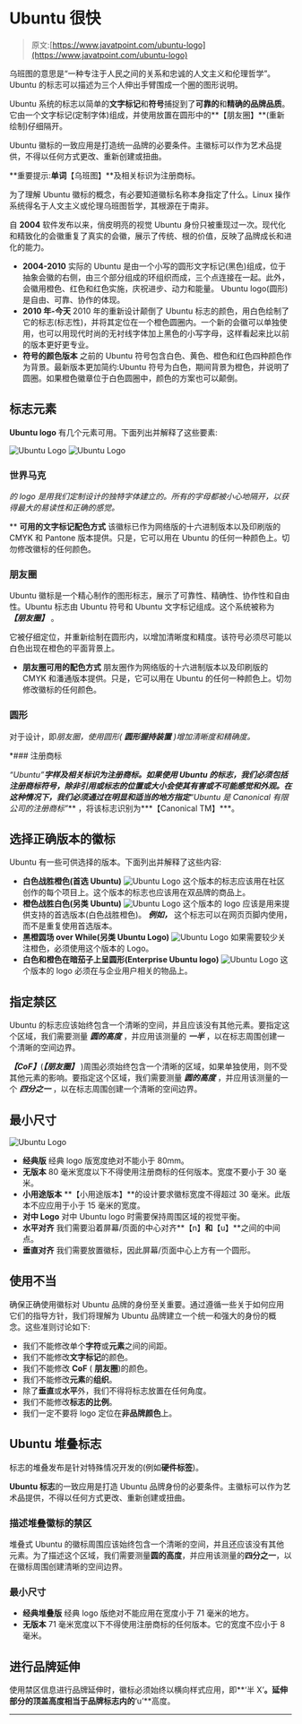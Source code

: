 # Ubuntu 很快

> 原文:[https://www.javatpoint.com/ubuntu-logo](https://www.javatpoint.com/ubuntu-logo)

乌班图的意思是“一种专注于人民之间的关系和忠诚的人文主义和伦理哲学”。Ubuntu 的标志可以描述为三个人伸出手臂围成一个圈的图形说明。

Ubuntu 系统的标志以简单的**文字标记**和**符号**捕捉到了**可靠的**和**精确的品牌品质**。它由一个文字标记(定制字体)组成，并使用放置在圆形中的**【朋友圈】**(重新绘制)仔细隔开。

Ubuntu 徽标的一致应用是打造统一品牌的必要条件。主徽标可以作为艺术品提供，不得以任何方式更改、重新创建或扭曲。

**重要提示:**单词**【乌班图】**及相关标识为注册商标。

为了理解 Ubuntu 徽标的概念，有必要知道徽标名称本身指定了什么。Linux 操作系统得名于人文主义或伦理乌班图哲学，其根源在于南非。

自 **2004** 软件发布以来，俏皮明亮的视觉 Ubuntu 身份只被重现过一次。现代化和精致化的会徽重复了真实的会徽，展示了传统、根的价值，反映了品牌成长和进化的能力。

*   **2004-2010**
    实际的 Ubuntu 是由一个小写的圆形文字标记(黑色)组成，位于抽象会徽的右侧，由三个部分组成的环组织而成，三个点连接在一起。此外，会徽用橙色、红色和红色实施，庆祝进步、动力和能量。
    Ubuntu logo(圆形)是自由、可靠、协作的体现。
*   **2010 年-今天**
    2010 年的重新设计颠倒了 Ubuntu 标志的颜色，用白色绘制了它的标志(标志性)，并将其定位在一个橙色圆圈内。一个新的会徽可以单独使用，也可以用现代时尚的无衬线字体加上黑色的小写字母，这样看起来比以前的版本更好更专业。
*   **符号的颜色版本**
    之前的 Ubuntu 符号包含白色、黄色、橙色和红色四种颜色作为背景。最新版本更加简约:Ubuntu 符号为白色，期间背景为橙色，并说明了圆圈。如果橙色徽章位于白色圆圈中，颜色的方案也可以颠倒。

## 标志元素

**Ubuntu logo** 有几个元素可用。下面列出并解释了这些要素:

![Ubuntu Logo](../Images/1cf985be185b2b0e976938ac4ab781c2.png)
![Ubuntu Logo](../Images/64064294f31a851f2929592d6accefdc.png)

### 世界马克

*的 logo 是用我们定制设计的独特字体建立的。所有的字母都被小心地隔开，以获得最大的易读性和正确的感觉。*

 **   **可用的文字标记配色方式**
    该徽标已作为网络版的十六进制版本以及印刷版的 CMYK 和 Pantone 版本提供。只是，它可以用在 Ubuntu 的任何一种颜色上。切勿修改徽标的任何颜色。

### 朋友圈

Ubuntu 徽标是一个精心制作的图形标志，展示了可靠性、精确性、协作性和自由性。Ubuntu 标志由 Ubuntu 符号和 Ubuntu 文字标记组成。这个系统被称为 ***【朋友圈】*** 。

它被仔细定位，并重新绘制在圆形内，以增加清晰度和精度。该符号必须尽可能以白色出现在橙色的平面背景上。

*   **朋友圈可用的配色方式**
    朋友圈作为网络版的十六进制版本以及印刷版的 CMYK 和潘通版本提供。只是，它可以用在 Ubuntu 的任何一种颜色上。切勿修改徽标的任何颜色。

### 圆形

对于设计，即*朋友圈，使用圆形( ***圆形握持装置*** )增加清晰度和精确度。*

 *### 注册商标

**“Ubuntu”**字样及相关标识为注册商标。如果使用 Ubuntu 的标志，我们必须包括注册商标符号，除非引用或标志的位置或大小会使其有害或不可能感觉和外观。在这种情况下，我们必须通过在明显和适当的地方指定***“Ubuntu 是 Canonical 有限公司的注册商标”*** ，将该标志识别为***【Canonical TM】***。

## 选择正确版本的徽标

Ubuntu 有一些可供选择的版本。下面列出并解释了这些内容:

*   **白色战胜橙色(首选 Ubuntu)**
    ![Ubuntu Logo](../Images/6382ce7365e2b35bb9845ecc803b8773.png)
    这个版本的标志应该用在社区创作的每个项目上。这个版本的标志也应该用在双品牌的商品上。
*   **橙色战胜白色(另类 Ubuntu)**
    ![Ubuntu Logo](../Images/ff4d799d2580e69a78692dc953681b2c.png)
    这个版本的 logo 应该是用来提供支持的首选版本(白色战胜橙色)。 ***例如，*** 这个标志可以在网页页脚内使用，而不是重复使用首选版本。
*   **黑橙圆场 over While(另类 Ubuntu Logo)**
    ![Ubuntu Logo](../Images/2f72eeb2bdf52b580bce589ea2316580.png)
    如果需要较少关注橙色，必须使用这个版本的 Logo。
*   **白色和橙色在暗茄子上呈圆形(Enterprise Ubuntu logo)**
    ![Ubuntu Logo](../Images/5ad47c72f4252963cc829f65d1650b6b.png)
    这个版本的 logo 必须在与企业用户相关的物品上。

## 指定禁区

Ubuntu 的标志应该始终包含一个清晰的空间，并且应该没有其他元素。要指定这个区域，我们需要测量 ***圆的高度*** ，并应用该测量的 ***一半*** ，以在标志周围创建一个清晰的空间边界。

***【CoF】***(***【朋友圈】*** )周围必须始终包含一个清晰的区域，如果单独使用，则不受其他元素的影响。要指定这个区域，我们需要测量 ***圆的高度*** ，并应用该测量的一个 ***四分之一*** ，以在标志周围创建一个清晰的空间边界。

## 最小尺寸

![Ubuntu Logo](../Images/7d45ca40b148b578f001efbb8f680a77.png)

*   **经典版**
    经典 logo 版宽度绝对不能小于 80mm。
*   **无版本**
    80 毫米宽度以下不得使用注册商标的任何版本。宽度不要小于 30 毫米。
*   **小用途版本**
    **【小用途版本】**的设计要求徽标宽度不得超过 30 毫米。此版本不应应用于小于 15 毫米的宽度。
*   **对中 Logo**
    对中 Ubuntu logo 时需要保持周围区域的视觉平衡。
*   **水平对齐**
    我们需要沿着屏幕/页面的中心对齐**【n】**和**【u】**之间的中间点。
*   **垂直对齐**
    我们需要放置徽标，因此屏幕/页面中心上方有一个圆形。

## 使用不当

确保正确使用徽标对 Ubuntu 品牌的身份至关重要。通过遵循一些关于如何应用它们的指导方针，我们将理解为 Ubuntu 品牌建立一个统一和强大的身份的概念。这些准则讨论如下:

*   我们不能修改单个**字符**或**元素**之间的间距。
*   我们不能修改**文字标记**的颜色。
*   我们不能修改 **CoF** ( **朋友圈**)的颜色。
*   我们不能修改**元素**的**组织**。
*   除了**垂直**或**水平**外，我们不得将标志放置在任何角度。
*   我们不能修改**标志的比例**。
*   我们一定不要将 logo 定位在**非品牌颜色**上。

## Ubuntu 堆叠标志

标志的堆叠发布是针对特殊情况开发的(例如**硬件标签**)。

**Ubuntu 标志**的一致应用是打造 Ubuntu 品牌身份的必要条件。主徽标可以作为艺术品提供，不得以任何方式更改、重新创建或扭曲。

### 描述堆叠徽标的禁区

堆叠式 Ubuntu 的徽标周围应该始终包含一个清晰的空间，并且还应该没有其他元素。为了描述这个区域，我们需要测量**圆的高度**，并应用该测量的**四分之一**，以在徽标周围创建清晰的空间边界。

### 最小尺寸

*   **经典堆叠版**
    经典 logo 版绝对不能应用在宽度小于 71 毫米的地方。
*   **无版本**
    71 毫米宽度以下不得使用注册商标的任何版本。它的宽度不应小于 8 毫米。

## 进行品牌延伸

使用禁区信息进行品牌延伸时，徽标必须始终以横向样式应用，即**‘半 X’**。延伸部分的顶盖高度相当于品牌标志内的**‘u’**高度。

* * ***